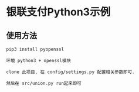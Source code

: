 # 银联支付Python3示例

## 使用方法
```
pip3 install pyopenssl

环境 python3 + openssl模块

clone 此项目, 在 config/settings.py 配置相关参数即可.

然后在 src/union.py run起来即可

```

